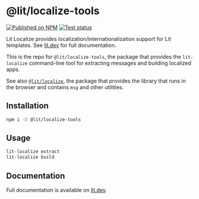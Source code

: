 # @lit/localize-tools

[npm-img]: https://img.shields.io/npm/v/@lit/localize-tools
[npm-href]: https://www.npmjs.com/package/@lit/localize-tools
[test-img]: https://github.com/lit/lit/workflows/Tests/badge.svg?branch=main
[test-href]: https://github.com/lit/lit/actions?query=workflow%3ATests+branch%3Amain+event%3Apush

[![Published on NPM][npm-img]][npm-href]
[![Test status][test-img]][test-href]

Lit Localize provides localization/internationalization support for Lit
templates. See [lit.dev](https://lit.dev/docs/localization/overview/) for full
documentation.

This is the repo for `@lit/localize-tools`, the package that provides the
`lit-localize` command-line tool for extracting messages and building localized
apps.

See also
[`@lit/localize`](https://github.com/lit/lit/tree/main/packages/localize), the
package that provides the library that runs in the browser and contains `msg`
and other utilities.

## Installation

```sh
npm i -D @lit/localize-tools
```

## Usage

```sh
lit-localize extract
lit-localize build
```

## Documentation

Full documentation is available on
[lit.dev](https://lit.dev/docs/localization/overview/).
